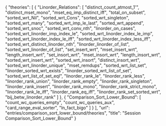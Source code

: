 {
    "theories": [
        {
            "Linorder_Relations": [
                "distinct_count_atmost_1'",
                "distinct_mset_mono",
                "mset_eq_imp_distinct_iff",
                "total_on_subset",
                "sorted_wrt_Nil",
                "sorted_wrt_Cons",
                "sorted_wrt_singleton",
                "sorted_wrt_many",
                "sorted_wrt_imp_le_last",
                "sorted_wrt_append",
                "sorted_wrt_snoc",
                "sorted_wrt_conv_nth",
                "linorder_on_cases",
                "sorted_wrt_linorder_imp_index_le",
                "sorted_wrt_linorder_index_le_imp",
                "sorted_wrt_linorder_index_le_iff",
                "sorted_wrt_linorder_index_less_iff",
                "sorted_wrt_distinct_linorder_nth",
                "linorder_linorder_of_list",
                "sorted_wrt_linorder_of_list",
                "set_insert_wrt",
                "mset_insert_wrt",
                "length_insert_wrt",
                "set_insort_wrt",
                "mset_insort_wrt",
                "length_insort_wrt",
                "sorted_wrt_insert_wrt",
                "sorted_wrt_insort",
                "distinct_insort_wrt",
                "sorted_wrt_linorder_unique",
                "mset_remdups",
                "sorted_wrt_list_set",
                "linorder_sorted_wrt_exists",
                "linorder_sorted_wrt_list_of_set",
                "sorted_wrt_list_of_set_eqI",
                "linorder_rank_le",
                "linorder_rank_less",
                "linorder_rank_union",
                "linorder_rank_empty",
                "linorder_rank_singleton",
                "linorder_rank_insert",
                "linorder_rank_mono",
                "linorder_rank_strict_mono",
                "linorder_rank_le_iff",
                "linorder_rank_eq_iff",
                "linorder_rank_set_sorted_wrt",
                "bij_betw_linorder_rank"
            ]
        },
        {
            "Comparison_Sort_Lower_Bound": [
                "count_wc_queries_empty",
                "count_wc_queries_aux",
                "card_range_eval_sorter",
                "ln_fact_bigo"
            ]
        }
    ],
    "url": "entries/comparison_sort_lower_bound/theories",
    "title": "Session Comparison_Sort_Lower_Bound"
}
